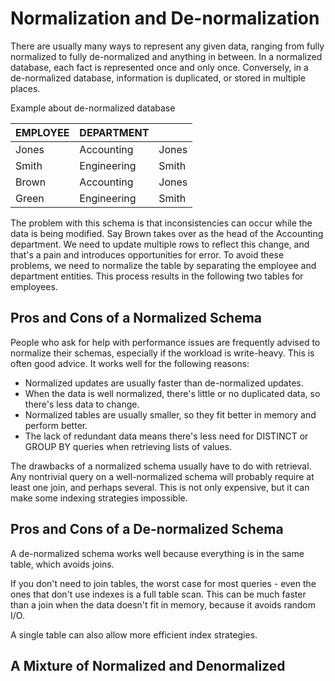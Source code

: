 # Normalization and De-normalization

There are usually many ways to represent any given data, ranging from fully normalized to fully de-normalized and anything in between. In a normalized database, each fact is represented once and only once. Conversely, in a de-normalized database, information is duplicated, or stored in multiple places.

Example about de-normalized database

|EMPLOYEE|DEPARTMENT||
|-|-|-|
|Jones|Accounting|Jones|
|Smith|Engineering|Smith|
|Brown|Accounting|Jones|
|Green|Engineering|Smith|

The problem with this schema is that inconsistencies can occur while the data is being modified. Say Brown takes over as the head of the Accounting department. We need to update multiple rows to reflect this change, and that's a pain and introduces opportunities for error. To avoid these problems, we need to normalize the table by separating the employee and department entities. This process results in the following two tables for employees.

## Pros and Cons of a Normalized Schema

People who ask for help with performance issues are frequently advised to normalize their schemas, especially if the workload is write-heavy. This is often good advice. It works well for the following reasons:

- Normalized updates are usually faster than de-normalized updates.
- When the data is well normalized, there's little or no duplicated data, so there's less data to change.  
- Normalized tables are usually smaller, so they fit better in memory and perform better.
- The lack of redundant data means there's less need for DISTINCT or GROUP BY queries when retrieving lists of values.

The drawbacks of a normalized schema usually have to do with retrieval. Any nontrivial query on a well-normalized schema will probably require at least one join, and perhaps several. This is not only expensive, but it can make some indexing strategies impossible.

## Pros and Cons of a De-normalized  Schema

A de-normalized schema works well because everything is in the same table, which avoids joins.

If you don't need to join tables, the worst case for most queries - even the ones that don't use indexes is a full table scan. This can be much faster than a join when the data doesn't fit in memory, because it avoids random I/O.

A single table can also allow more efficient index strategies.

## A Mixture of Normalized and Denormalized

